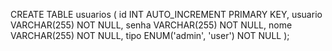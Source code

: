 CREATE TABLE usuarios (
    id INT AUTO_INCREMENT PRIMARY KEY,
    usuario VARCHAR(255) NOT NULL,
    senha VARCHAR(255) NOT NULL,
    nome VARCHAR(255) NOT NULL,
    tipo ENUM('admin', 'user') NOT NULL
);
